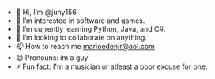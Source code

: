 - 👋 Hi, I’m @juny156
- 👀 I’m interested in software and games.
- 🌱 I’m currently learning Python, Java, and C#.
- 💞️ I’m looking to collaborate on anything.
- 📫 How to reach me marioedenjr@aol.com
- 😄 Pronouns: im a guy
- ⚡ Fun fact: I'm a musician or atleast a poor excuse for one.

<!---
juny156/juny156 is a ✨ special ✨ repository because its `README.md` (this file) appears on your GitHub profile.
You can click the Preview link to take a look at your changes.
--->

